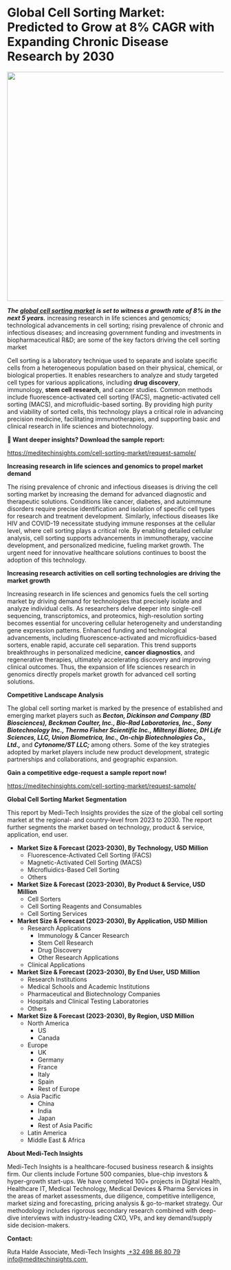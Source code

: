 <H1> Global Cell Sorting Market: Predicted to Grow at 8% CAGR with Expanding Chronic Disease Research by 2030 </H1>
<img class="alignnone size-full wp-image-1455" src="http://dailyinvestorhub.com/wp-content/uploads/2025/03/Cell-Sorting-Market.png" alt="" width="893" height="533" />

<strong><em>The </em></strong><a href="https://meditechinsights.com/cell-sorting-market/"><strong><em>global cell sorting market</em></strong></a><strong><em> is set to witness a growth rate of 8% in the next 5 years.</em></strong> increasing research in life sciences and genomics; technological advancements in cell sorting; rising prevalence of chronic and infectious diseases; and increasing government funding and investments in biopharmaceutical R&amp;D; are some of the key factors driving the cell sorting market

Cell sorting is a laboratory technique used to separate and isolate specific cells from a heterogeneous population based on their physical, chemical, or biological properties. It enables researchers to analyze and study targeted cell types for various applications, including <strong>drug discovery</strong>, immunology, <strong>stem cell research</strong>, and cancer studies. Common methods include fluorescence-activated cell sorting (FACS), magnetic-activated cell sorting (MACS), and microfluidic-based sorting. By providing high purity and viability of sorted cells, this technology plays a critical role in advancing precision medicine, facilitating immunotherapies, and supporting basic and clinical research in life sciences and biotechnology.

<strong>🔗 Want deeper insights? Download the sample report: </strong>

<a href="https://meditechinsights.com/cell-sorting-market/request-sample/">https://meditechinsights.com/cell-sorting-market/request-sample/</a>

<strong>Increasing research in life sciences and genomics to propel market demand</strong>

The rising prevalence of chronic and infectious diseases is driving the cell sorting market by increasing the demand for advanced diagnostic and therapeutic solutions. Conditions like cancer, diabetes, and autoimmune disorders require precise identification and isolation of specific cell types for research and treatment development. Similarly, infectious diseases like HIV and COVID-19 necessitate studying immune responses at the cellular level, where cell sorting plays a critical role. By enabling detailed cellular analysis, cell sorting supports advancements in immunotherapy, vaccine development, and personalized medicine, fueling market growth. The urgent need for innovative healthcare solutions continues to boost the adoption of this technology.

<strong>Increasing research activities on cell sorting technologies are driving the market growth</strong>

Increasing research in life sciences and genomics fuels the cell sorting market by driving demand for technologies that precisely isolate and analyze individual cells. As researchers delve deeper into single-cell sequencing, transcriptomics, and proteomics, high-resolution sorting becomes essential for uncovering cellular heterogeneity and understanding gene expression patterns. Enhanced funding and technological advancements, including fluorescence-activated and microfluidics-based sorters, enable rapid, accurate cell separation. This trend supports breakthroughs in personalized medicine, <strong>cancer diagnostics</strong>, and regenerative therapies, ultimately accelerating discovery and improving clinical outcomes. Thus, the expansion of life sciences research in genomics directly propels market growth for advanced cell sorting solutions.

<strong>Competitive Landscape Analysis</strong>

The global cell sorting market is marked by the presence of established and emerging market players such as<strong><em> Becton, Dickinson and Company (BD Biosciences), Beckman Coulter, Inc., Bio-Rad Laboratories, Inc., Sony Biotechnology Inc., Thermo Fisher Scientific Inc., Miltenyi Biotec, DH Life Sciences, LLC, Union Biometrica, Inc., On-chip Biotechnologies Co., Ltd., </em></strong>and <strong><em>Cytonome/ST LLC; </em></strong>among others. Some of the key strategies adopted by market players include new product development, strategic partnerships and collaborations, and geographic expansion.

<strong>Gain a competitive edge-request a sample report now!</strong><strong> </strong>

<a href="https://meditechinsights.com/cell-sorting-market/request-sample/">https://meditechinsights.com/cell-sorting-market/request-sample/</a>

<strong>Global Cell Sorting Market Segmentation</strong>

This report by Medi-Tech Insights provides the size of the global cell sorting market at the regional- and country-level from 2023 to 2030. The report further segments the market based on technology, product &amp; service, application, end user.
<ul>
 	<li><strong>Market Size &amp; Forecast (2023-2030), By Technology, USD Million</strong>
<ul>
 	<li>Fluorescence-Activated Cell Sorting (FACS)</li>
 	<li>Magnetic-Activated Cell Sorting (MACS)</li>
 	<li>Microfluidics-Based Cell Sorting</li>
 	<li>Others</li>
</ul>
</li>
 	<li><strong>Market Size &amp; Forecast (2023-2030), By Product &amp; Service, USD Million</strong>
<ul>
 	<li>Cell Sorters</li>
 	<li>Cell Sorting Reagents and Consumables</li>
 	<li>Cell Sorting Services</li>
</ul>
</li>
 	<li><strong>Market Size &amp; Forecast (2023-2030), By Application, USD Million</strong>
<ul>
 	<li>Research Applications
<ul>
 	<li>Immunology &amp; Cancer Research</li>
 	<li>Stem Cell Research</li>
 	<li>Drug Discovery</li>
 	<li>Other Research Applications</li>
</ul>
</li>
 	<li>Clinical Applications</li>
</ul>
</li>
 	<li><strong>Market Size &amp; Forecast (2023-2030), By End User, USD Million</strong>
<ul>
 	<li>Research Institutions</li>
 	<li>Medical Schools and Academic Institutions</li>
 	<li>Pharmaceutical and Biotechnology Companies</li>
 	<li>Hospitals and Clinical Testing Laboratories</li>
 	<li>Others</li>
</ul>
</li>
 	<li><strong>Market Size &amp; Forecast (2023-2030), By Region, USD Million</strong>
<ul>
 	<li>North America
<ul>
 	<li>US</li>
 	<li>Canada</li>
</ul>
</li>
 	<li>Europe
<ul>
 	<li>UK</li>
 	<li>Germany</li>
 	<li>France</li>
 	<li>Italy</li>
 	<li>Spain</li>
 	<li>Rest of Europe</li>
</ul>
</li>
 	<li>Asia Pacific
<ul>
 	<li>China</li>
 	<li>India</li>
 	<li>Japan</li>
 	<li>Rest of Asia Pacific</li>
</ul>
</li>
 	<li>Latin America</li>
 	<li>Middle East &amp; Africa</li>
</ul>
</li>
</ul>
<strong>About Medi-Tech Insights</strong>

Medi-Tech Insights is a healthcare-focused business research &amp; insights firm. Our clients include Fortune 500 companies, blue-chip investors &amp; hyper-growth start-ups. We have completed 100+ projects in Digital Health, Healthcare IT, Medical Technology, Medical Devices &amp; Pharma Services in the areas of market assessments, due diligence, competitive intelligence, market sizing and forecasting, pricing analysis &amp; go-to-market strategy. Our methodology includes rigorous secondary research combined with deep-dive interviews with industry-leading CXO, VPs, and key demand/supply side decision-makers.

<strong>Contact:</strong>

Ruta Halde
Associate, Medi-Tech Insights
<u> +32 498 86 80 79
</u><a href="mailto:info@meditechinsights.com">info@meditechinsights.com</a><u> </u>
